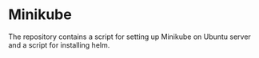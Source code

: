 # Minikube

The repository contains a script for setting up Minikube on Ubuntu server and a script for installing helm.

